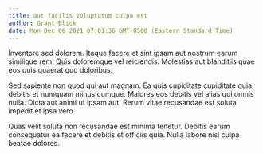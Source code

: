 ```yaml
---
title: aut facilis voluptatum culpa est
author: Grant Blick
date: Mon Dec 06 2021 07:01:36 GMT-0500 (Eastern Standard Time)
---
```

Inventore sed dolorem. Itaque facere et sint ipsam aut nostrum earum similique rem. Quis doloremque vel reiciendis. Molestias aut blanditiis quae eos quis quaerat quo doloribus.

 Sed sapiente non quod qui aut magnam. Ea quis cupiditate cupiditate quia debitis et numquam minus cumque. Maiores eos debitis vel alias qui omnis nulla. Dicta aut animi ut ipsam aut. Rerum vitae recusandae est soluta impedit et ipsa vero.

 Quas velit soluta non recusandae est minima tenetur. Debitis earum consequatur ea facere et debitis et officiis quia. Nulla labore nisi culpa beatae dolores.